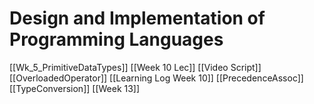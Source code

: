 # Design and Implementation of Programming Languages
[[Wk_5_PrimitiveDataTypes]]
[[Week 10 Lec]]
[[Video Script]]
[[OverloadedOperator]]
[[Learning Log Week 10]]
[[PrecedenceAssoc]]
[[TypeConversion]]
[[Week 13]]
